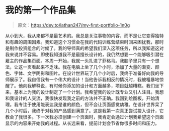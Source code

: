 # 我的第一个作品集

> 原文：<https://dev.to/lathan247/my-first-portfolio-1n0g>

从小到大，我从来都不是最艺术的。我总是关注事物的内容，而不是让它变得独特和有趣的周围因素。我知道这个习惯会在我的代码训练营结束时回来困扰我，那时是制作投资组合的时候了。我的导师真的希望我们深入这项任务，所以我知道这对我来说并不容易。即使我知道我不是最擅长设计的，我仍然想要一个能够吸引潜在雇主的作品集页面。本周一开始，我就一头扎进了菲格马。我脑子里只有一个想法，让这一页看起来不乏味。我在电脑上坐了几个小时，添加了大量的渐变、颜色、字体、文字阴影和图片。在设计世界玩了几个小时后，我终于准备好向我的导师展示了。我自信我有一个伟大的设计！当他告诉我相反的情况时，我被粗暴地惊醒了。他向我解释说，有时候你添加的设计和方面越多，项目就越糟糕。我们坐下来，基本上为我的设计制定了一个计划。我希望我的设计既专业又引人注目。我想和我设计的人交流，我很快发现我之前的方法并不正确。我回到绘图板，开始清理。我专注于使用能表达我是谁的颜色，但不会让页面感觉幼稚。在设计世界呆了几个小时后，我终于对我的产品感到满意了。这是我第一次真正尝试投入设计，它教会了我很多。下一次我必须创建一个页面时，我肯定会通过计划我希望这个页面显示的内容来开始我的过程。从长远来看，提前计划会节省你很多时间和压力。